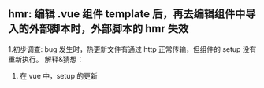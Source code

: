 ## hmr: 编辑 .vue 组件 template 后，再去编辑组件中导入的外部脚本时，外部脚本的 hmr 失效

1.初步调查:
bug 发生时，热更新文件有通过 http 正常传输，但组件的 setup 没有重新执行。
解释&猜想：

1. 在 vue 中，setup 的更新
